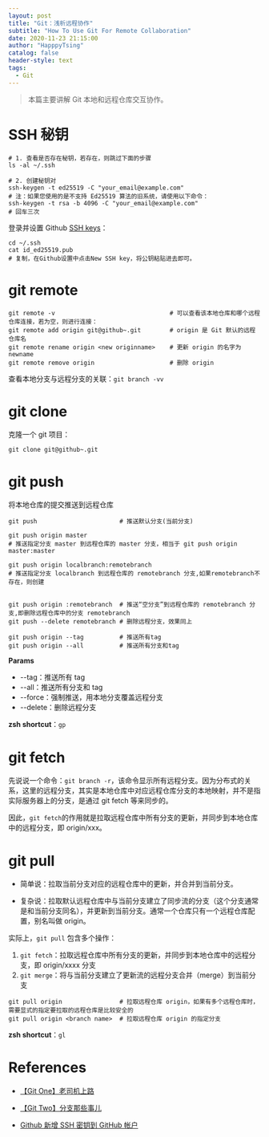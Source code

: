 ```yaml
---
layout: post
title: "Git：浅析远程协作"
subtitle: "How To Use Git For Remote Collaboration"
date: 2020-11-23 21:15:00
author: "HapppyTsing"
catalog: false
header-style: text
tags:
  - Git
---
```


> 本篇主要讲解 Git 本地和远程仓库交互协作。

# SSH 秘钥

```shell
# 1. 查看是否存在秘钥，若存在，则跳过下面的步骤
ls -al ~/.ssh

# 2. 创建秘钥对
ssh-keygen -t ed25519 -C "your_email@example.com"
# 注：如果您使用的是不支持 Ed25519 算法的旧系统，请使用以下命令：
ssh-keygen -t rsa -b 4096 -C "your_email@example.com"
# 回车三次
```

登录并设置 Github [SSH keys](https://github.com/settings/keys)：

```shell
cd ~/.ssh
cat id_ed25519.pub
# 复制，在Github设置中点击New SSH key，将公钥粘贴进去即可。
```

# git remote

```shell
git remote -v                                # 可以查看该本地仓库和哪个远程仓库连接，若为空，则进行连接：
git remote add origin git@github~.git        # origin 是 Git 默认的远程仓库名
git remote rename origin <new originname>    # 更新 origin 的名字为 newname
git remote remove origin                     # 删除 origin
```

查看本地分支与远程分支的关联：`git branch -vv`

# git clone

克隆一个 git 项目：

```shell
git clone git@github~.git
```

# git push

将本地仓库的提交推送到远程仓库

```shell
git push                       # 推送默认分支(当前分支)

git push origin master
# 推送指定分支 master 到远程仓库的 master 分支，相当于 git push origin master:master

git push origin localbranch:remotebranch
# 推送指定分支 localbranch 到远程仓库的 remotebranch 分支,如果remotebranch不存在，则创建


git push origin :remotebranch  # 推送“空分支”到远程仓库的 remotebranch 分支,即删除远程仓库中的分支 remotebranch
git push --delete remotebranch # 删除远程分支，效果同上

git push origin --tag          # 推送所有tag
git push origin --all          # 推送所有分支和tag
```

**Params**

- --tag：推送所有 tag
- --all：推送所有分支和 tag
- --force：强制推送，用本地分支覆盖远程分支
- --delete：删除远程分支

**zsh shortcut**：`gp`

# git fetch

先说说一个命令：`git branch -r`，该命令显示所有远程分支。因为分布式的关系，这里的远程分支，其实是本地仓库中对应远程仓库分支的本地映射，并不是指实际服务器上的分支，是通过 git fetch 等来同步的。

因此，`git fetch`的作用就是拉取远程仓库中所有分支的更新，并同步到本地仓库中的远程分支，即 origin/xxx。

# git pull

- 简单说：拉取当前分支对应的远程仓库中的更新，并合并到当前分支。

- 复杂说：拉取默认远程仓库中与当前分支建立了同步流的分支（这个分支通常是和当前分支同名），并更新到当前分支。通常一个仓库只有一个远程仓库配置，别名叫做 origin。

实际上，`git pull` 包含多个操作：

1. `git fetch`：拉取远程仓库中所有分支的更新，并同步到本地仓库中的远程分支，即 origin/xxxx 分支
2. `git merge`：将与当前分支建立了更新流的远程分支合并（merge）到当前分支

```shell
git pull origin                # 拉取远程仓库 origin，如果有多个远程仓库时，需要显式的指定要拉取的远程仓库是比较安全的
git pull origin <branch name>  # 拉取远程仓库 origin 的指定分支
```

**zsh shortcut**：`gl`

# References

- [【Git One】老司机上路](https://blog.leqing.work/2020/11/25/Git-Base/)
- [【Git Two】分支那些事儿](https://blog.leqing.work/2020/11/24/Git-Branch/)

- [Github 新增 SSH 密钥到 GitHub 帐户](https://docs.github.com/cn/authentication/connecting-to-github-with-ssh/adding-a-new-ssh-key-to-your-github-account)
